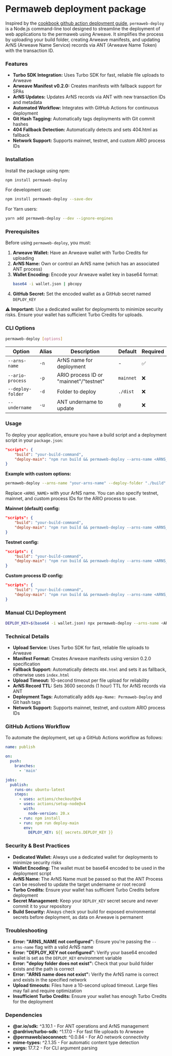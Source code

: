 # Permaweb deployment package

Inspired by the [cookbook github action deployment guide](https://cookbook.arweave.dev/guides/deployment/github-action.html), `permaweb-deploy` is a Node.js command-line tool designed to streamline the deployment of web applications to the permaweb using Arweave. It simplifies the process by uploading your build folder, creating Arweave manifests, and updating ArNS (Arweave Name Service) records via ANT (Arweave Name Token) with the transaction ID.

### Features
- **Turbo SDK Integration:** Uses Turbo SDK for fast, reliable file uploads to Arweave
- **Arweave Manifest v0.2.0:** Creates manifests with fallback support for SPAs
- **ArNS Updates:** Updates ArNS records via ANT with new transaction IDs and metadata
- **Automated Workflow:** Integrates with GitHub Actions for continuous deployment
- **Git Hash Tagging:** Automatically tags deployments with Git commit hashes
- **404 Fallback Detection:** Automatically detects and sets 404.html as fallback
- **Network Support:** Supports mainnet, testnet, and custom ARIO process IDs

### Installation

Install the package using npm:

```bash
npm install permaweb-deploy
```

For development use:
```bash
npm install permaweb-deploy --save-dev
```

For Yarn users:
```bash
yarn add permaweb-deploy --dev --ignore-engines
```

### Prerequisites

Before using `permaweb-deploy`, you must:
1. **Arweave Wallet:** Have an Arweave wallet with Turbo Credits for uploading
2. **ArNS Name:** Own or control an ArNS name (which has an associated ANT process)
3. **Wallet Encoding:** Encode your Arweave wallet key in base64 format:
   ```bash
   base64 -i wallet.json | pbcopy
   ```
4. **GitHub Secret:** Set the encoded wallet as a GitHub secret named `DEPLOY_KEY`

⚠️ **Important:** Use a dedicated wallet for deployments to minimize security risks. Ensure your wallet has sufficient Turbo Credits for uploads.

### CLI Options
```bash
permaweb-deploy [options]
```

| Option | Alias | Description | Default | Required |
|--------|-------|-------------|---------|----------|
| `--arns-name` | `-n` | ArNS name for deployment | - | ✅ |
| `--ario-process` | `-p` | ARIO process ID or "mainnet"/"testnet" | `mainnet` | ❌ |
| `--deploy-folder` | `-d` | Folder to deploy | `./dist` | ❌ |
| `--undername` | `-u` | ANT undername to update | `@` | ❌ |

### Usage

To deploy your application, ensure you have a build script and a deployment script in your `package.json`:

```json
"scripts": {
    "build": "your-build-command",
    "deploy-main": "npm run build && permaweb-deploy --arns-name <ARNS_NAME>"
}
```

**Example with custom options:**
```bash
permaweb-deploy --arns-name "your-arns-name" --deploy-folder "./build" --undername "app"
```

Replace `<ARNS_NAME>` with your ArNS name. You can also specify testnet, mainnet, and custom process IDs for the ARIO process to use.

**Mainnet (default) config:**
```json
"scripts": {
    "build": "your-build-command",
    "deploy-main": "npm run build && permaweb-deploy --arns-name <ARNS_NAME> --ario-process mainnet"
}
```

**Testnet config:**
```json
"scripts": {
    "build": "your-build-command",
    "deploy-main": "npm run build && permaweb-deploy --arns-name <ARNS_NAME> --ario-process testnet"
}
```

**Custom process ID config:**
```json
"scripts": {
    "build": "your-build-command",
    "deploy-main": "npm run build && permaweb-deploy --arns-name <ARNS_NAME> --ario-process GaQrvEMKBpkjofgnBi_B3IgIDmY_XYelVLB6GcRGrHc"
}
```

### Manual CLI Deployment
```bash
DEPLOY_KEY=$(base64 -i wallet.json) npx permaweb-deploy --arns-name <ARNS_NAME>
```

### Technical Details
- **Upload Service:** Uses Turbo SDK for fast, reliable file uploads to Arweave
- **Manifest Format:** Creates Arweave manifests using version 0.2.0 specification
- **Fallback Support:** Automatically detects `404.html` and sets it as fallback, otherwise uses `index.html`
- **Upload Timeout:** 10-second timeout per file upload for reliability
- **ArNS Record TTL:** Sets 3600 seconds (1 hour) TTL for ArNS records via ANT
- **Deployment Tags:** Automatically adds `App-Name: Permaweb-Deploy` and Git hash tags
- **Network Support:** Supports mainnet, testnet, and custom ARIO process IDs

### GitHub Actions Workflow

To automate the deployment, set up a GitHub Actions workflow as follows:

```yaml
name: publish

on:
  push:
    branches:
      - 'main'

jobs:
  publish:
    runs-on: ubuntu-latest
    steps:
      - uses: actions/checkout@v4
      - uses: actions/setup-node@v4
        with:
          node-version: 20.x
      - run: npm install
      - run: npm run deploy-main
        env:
          DEPLOY_KEY: ${{ secrets.DEPLOY_KEY }}
```

### Security & Best Practices
- **Dedicated Wallet:** Always use a dedicated wallet for deployments to minimize security risks
- **Wallet Encoding:** The wallet must be base64 encoded to be used in the deployment script
- **ArNS Name:** The ArNS Name must be passed so that the ANT Process can be resolved to update the target undername or root record
- **Turbo Credits:** Ensure your wallet has sufficient Turbo Credits before deployment
- **Secret Management:** Keep your `DEPLOY_KEY` secret secure and never commit it to your repository
- **Build Security:** Always check your build for exposed environmental secrets before deployment, as data on Arweave is permanent

### Troubleshooting
- **Error: "ARNS_NAME not configured":** Ensure you're passing the `--arns-name` flag with a valid ArNS name
- **Error: "DEPLOY_KEY not configured":** Verify your base64 encoded wallet is set as the `DEPLOY_KEY` environment variable
- **Error: "deploy folder does not exist":** Check that your build folder exists and the path is correct
- **Error: "ARNS name does not exist":** Verify the ArNS name is correct and exists in the specified network
- **Upload timeouts:** Files have a 10-second upload timeout. Large files may fail and require optimization
- **Insufficient Turbo Credits:** Ensure your wallet has enough Turbo Credits for the deployment

### Dependencies
- **@ar.io/sdk:** ^3.10.1 - For ANT operations and ArNS management
- **@ardrive/turbo-sdk:** ^1.17.0 - For fast file uploads to Arweave
- **@permaweb/aoconnect:** ^0.0.84 - For AO network connectivity
- **mime-types:** ^2.1.35 - For automatic content type detection
- **yargs:** 17.7.2 - For CLI argument parsing
